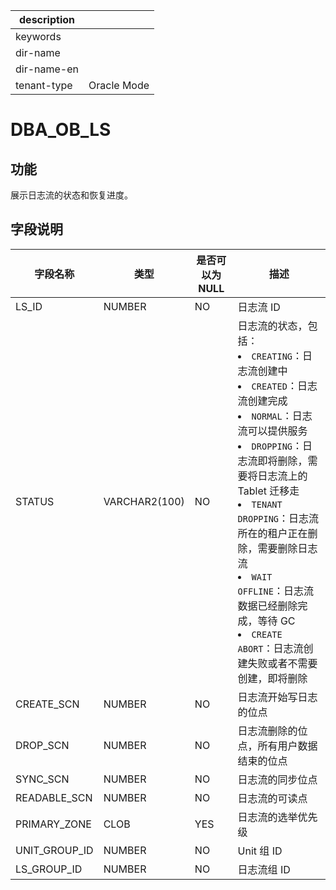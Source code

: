 |description||
|---|---|
|keywords||
|dir-name||
|dir-name-en||
|tenant-type|Oracle Mode|

# DBA_OB_LS
## 功能
展示日志流的状态和恢复进度。
## 字段说明

| 字段名称 | 类型 | 是否可以为 NULL | 描述 |
| --- | --- | --- | --- |
| LS_ID | NUMBER | NO | 日志流 ID |
| STATUS | VARCHAR2(100) | NO | 日志流的状态，包括：<li>`CREATING`：日志流创建中<li>`CREATED`：日志流创建完成<li>`NORMAL`：日志流可以提供服务<li>`DROPPING`：日志流即将删除，需要将日志流上的 Tablet 迁移走<li>`TENANT DROPPING`：日志流所在的租户正在删除，需要删除日志流<li>`WAIT OFFLINE`：日志流数据已经删除完成，等待 GC<li>`CREATE ABORT`：日志流创建失败或者不需要创建，即将删除 |
| CREATE_SCN | NUMBER | NO | 日志流开始写日志的位点 |
| DROP_SCN | NUMBER | NO | 日志流删除的位点，所有用户数据结束的位点 |
| SYNC_SCN | NUMBER | NO | 日志流的同步位点 |
| READABLE_SCN | NUMBER | NO | 日志流的可读点 |
| PRIMARY_ZONE | CLOB | YES | 日志流的选举优先级 |
| UNIT_GROUP_ID | NUMBER | NO | Unit 组 ID |
| LS_GROUP_ID | NUMBER | NO | 日志流组 ID |
